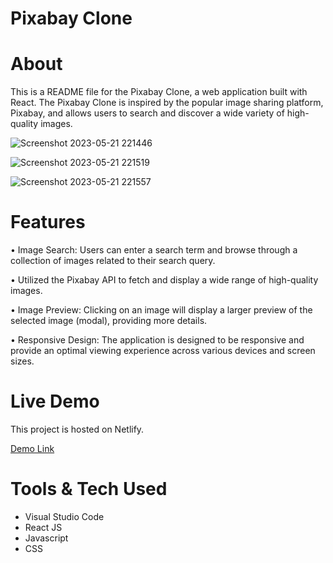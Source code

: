 # Pixabay Clone

# About

This is a README file for the Pixabay Clone, a web application built with React. The Pixabay Clone is inspired by the popular image sharing platform, 
Pixabay, and allows users to search and discover a wide variety of high-quality images.

![Screenshot 2023-05-21 221446](https://github.com/MohdFahad1/pixabay-clone/assets/98938137/eb62ca95-89a2-4053-b556-7c05ae20a5ac)


![Screenshot 2023-05-21 221519](https://github.com/MohdFahad1/pixabay-clone/assets/98938137/7cc89ac5-119c-4e4a-a1ff-6ab53f4cb6c8)


![Screenshot 2023-05-21 221557](https://github.com/MohdFahad1/pixabay-clone/assets/98938137/a9a9f838-ba65-43b1-9d6f-340132e9310f)


# Features
• Image Search: Users can enter a search term and browse through a collection of images related to their search query.

• Utilized the Pixabay API to fetch and display a wide range of high-quality images.

• Image Preview: Clicking on an image will display a larger preview of the selected image (modal), providing more details.

• Responsive Design: The application is designed to be responsive and provide an optimal viewing experience across various devices and screen sizes.

# Live Demo
This project is hosted on Netlify.

  [Demo Link](https://react-pixabay-clone.netlify.app/)

# Tools & Tech Used
- Visual Studio Code
- React JS
- Javascript
- CSS
